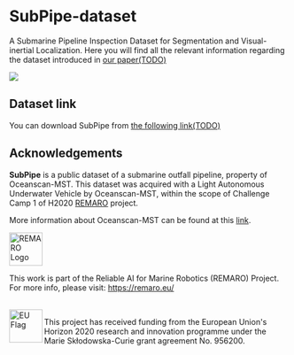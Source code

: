 # SubPipe-dataset
A Submarine Pipeline Inspection Dataset for Segmentation and Visual-inertial Localization.
Here you will find all the relevant information regarding the dataset introduced in [our paper(TODO)]()

![](https://raw.githubusercontent.com/remaro-network/SubPipe-dataset/main/media/lauv-paper.png)


 ## Dataset link
 You can download SubPipe from [the following link(TODO)]()



## Acknowledgements

<strong>SubPipe</strong> is a public dataset of a submarine outfall pipeline, property of Oceanscan-MST. This dataset was acquired with a Light Autonomous Underwater Vehicle by Oceanscan-MST, within the scope of Challenge Camp 1 of H2020 [REMARO](https://remaro.eu/) project.

More information about Oceanscan-MST can be found at this [link](https://www.oceanscan-mst.com/).

<a href="https://remaro.eu/">
    <img height="60" alt="REMARO Logo" src="https://remaro.eu/wp-content/uploads/2020/09/remaro1-right-1024.png">
</a>

This work is part of the Reliable AI for Marine Robotics (REMARO) Project. For more info, please visit: <a href="https://remaro.eu/">https://remaro.eu/

<br>

<a href="https://research-and-innovation.ec.europa.eu/funding/funding-opportunities/funding-programmes-and-open-calls/horizon-2020_en">
    <img align="left" height="60" alt="EU Flag" src="https://remaro.eu/wp-content/uploads/2020/09/flag_yellow_low.jpg">
</a>

This project has received funding from the European Union's Horizon 2020 research and innovation programme under the Marie Skłodowska-Curie grant agreement No. 956200.


